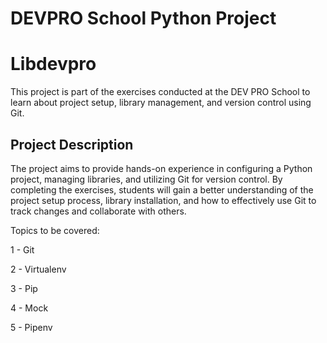 # DEVPRO School Python Project

# Libdevpro

This project is part of the exercises conducted at the DEV PRO School to learn about project setup, library management, and version control using Git.

## Project Description

The project aims to provide hands-on experience in configuring a Python project, managing libraries, and utilizing Git for version control. By completing the exercises, students will gain a better understanding of the project setup process, library installation, and how to effectively use Git to track changes and collaborate with others.

Topics to be covered:

1 - Git

2 - Virtualenv

3 - Pip

4 - Mock

5 - Pipenv
